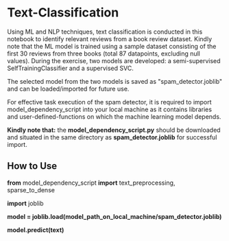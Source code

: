 # Text-Classification
Using ML and NLP techniques, text classification is conducted in this notebook to identify relevant reviews from a book review dataset. Kindly note that the ML model is trained using a sample dataset consisting of the first 30 reviews from three books (total 87 datapoints, excluding null values). During the exercise, two models are developed: a semi-supervised SelfTrainingClassifier and a supervised SVC.

The selected model from the two models is saved as "spam_detector.joblib" and can be loaded/imported for future use.

For effective task execution of the spam detector, it is required to import model_dependency_script into your local machine as it contains libraries and user-defined-functions on which the machine learning model depends.

**Kindly note that:** the **model_dependency_script.py** should be downloaded and situated in the same directory as **spam_detector.joblib** for successful import.


## How to Use

**from** model_dependency_script **import** text_preprocessing, sparse_to_dense

**import** joblib

**model = joblib.load(model_path_on_local_machine/spam_detector.joblib)**

**model.predict(text)**
